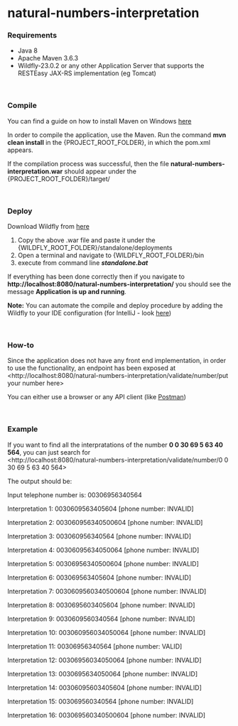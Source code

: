 # natural-numbers-interpretation

### Requirements
- Java 8
- Apache Maven 3.6.3
- Wildfly-23.0.2 or any other Application Server that supports the RESTEasy JAX-RS implementation (eg Tomcat)

<br>

### Compile
You can find a guide on how to install Maven on Windows [here](https://howtodoinjava.com/maven/how-to-install-maven-on-windows/)

In order to compile the application, use the Maven. Run the command **mvn clean install** in the {PROJECT_ROOT_FOLDER}, in which the pom.xml appears.

If the compilation process was successful, then the file **natural-numbers-interpretation.war** should appear under the {PROJECT_ROOT_FOLDER}/target/

<br>

### Deploy
Download Wildfly from [here](https://www.wildfly.org/)

1. Copy the above .war file and paste it under the {WILDFLY_ROOT_FOLDER}/standalone/deployments
2. Open a terminal and navigate to {WILDFLY_ROOT_FOLDER}/bin
3. execute from command line <b><i>standalone.bat</i></b>

If everything has been done correctly then if you navigate to **http://localhost:8080/natural-numbers-interpretation/** you should see the message **Application is up and running**.
<br>

**Note:** You can automate the compile and deploy procedure by adding the Wildfly to your IDE configuration (for IntelliJ - look [here](https://www.jetbrains.com/help/idea/configuring-and-managing-application-server-integration.html))

<br>

### How-to
Since the application does not have any front end implementation, in order to use the functionality, an endpoint has been exposed at <http://localhost:8080/natural-numbers-interpretation/validate/number/put your number here>

You can either use a browser or any  API client (like [Postman](https://www.postman.com/))

<br>

### Example
If you want to find all the interpratations of the number **0 0 30 69 5 63 40 564**, you can just search for
<br>
<http://localhost:8080/natural-numbers-interpretation/validate/number/0 0 30 69 5 63 40 564>

The output should be: <br>

Input telephone number is: 00306956340564

Interpretation 1: 0030609563405604 [phone number: INVALID]

Interpretation 2: 003060956340500604 [phone number: INVALID]

Interpretation 3: 003060956340564 [phone number: INVALID]

Interpretation 4: 00306095634050064 [phone number: INVALID]

Interpretation 5: 00306956340500604 [phone number: INVALID]

Interpretation 6: 003069563405604 [phone number: INVALID]

Interpretation 7: 0030609560340500604 [phone number: INVALID]

Interpretation 8: 0030695603405604 [phone number: INVALID]

Interpretation 9: 0030609560340564 [phone number: INVALID]

Interpretation 10: 003060956034050064 [phone number: INVALID]

Interpretation 11: 00306956340564 [phone number: VALID]

Interpretation 12: 00306956034050064 [phone number: INVALID]

Interpretation 13: 0030695634050064 [phone number: INVALID]

Interpretation 14: 00306095603405604 [phone number: INVALID]

Interpretation 15: 003069560340564 [phone number: INVALID]

Interpretation 16: 003069560340500604 [phone number: INVALID]
